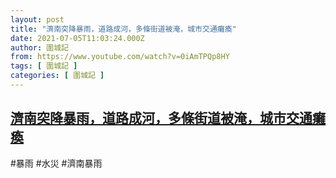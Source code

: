 ```yaml
---
layout: post
title: "濟南突降暴雨，道路成河，多條街道被淹，城市交通癱瘓"
date: 2021-07-05T11:03:24.000Z
author: 圍城記
from: https://www.youtube.com/watch?v=0iAmTPQp8HY
tags: [ 圍城記 ]
categories: [ 圍城記 ]
---
```

<!--1625483004000-->
[濟南突降暴雨，道路成河，多條街道被淹，城市交通癱瘓](https://www.youtube.com/watch?v=0iAmTPQp8HY)
------

<div>
#暴雨 #水災 #濟南暴雨
</div>
